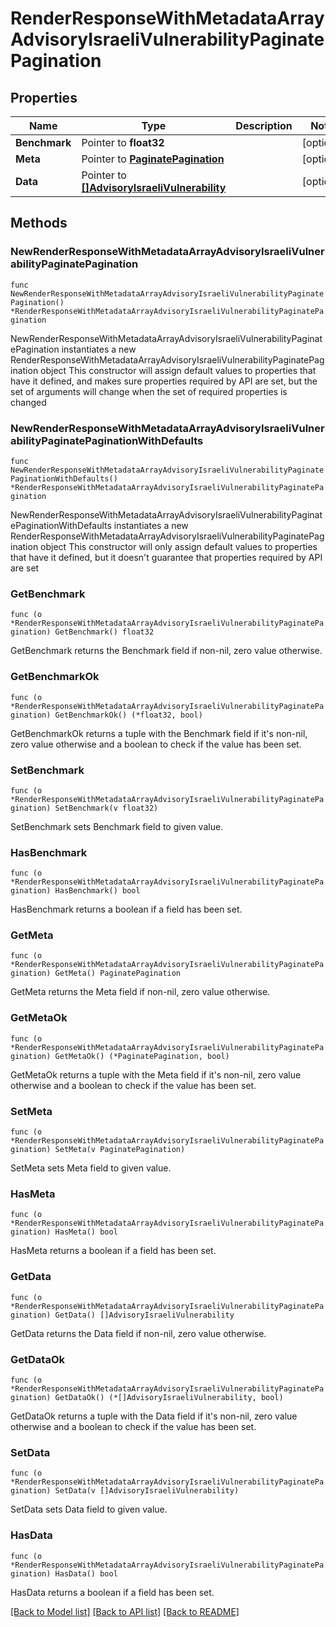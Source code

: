 # RenderResponseWithMetadataArrayAdvisoryIsraeliVulnerabilityPaginatePagination

## Properties

Name | Type | Description | Notes
------------ | ------------- | ------------- | -------------
**Benchmark** | Pointer to **float32** |  | [optional] 
**Meta** | Pointer to [**PaginatePagination**](PaginatePagination.md) |  | [optional] 
**Data** | Pointer to [**[]AdvisoryIsraeliVulnerability**](AdvisoryIsraeliVulnerability.md) |  | [optional] 

## Methods

### NewRenderResponseWithMetadataArrayAdvisoryIsraeliVulnerabilityPaginatePagination

`func NewRenderResponseWithMetadataArrayAdvisoryIsraeliVulnerabilityPaginatePagination() *RenderResponseWithMetadataArrayAdvisoryIsraeliVulnerabilityPaginatePagination`

NewRenderResponseWithMetadataArrayAdvisoryIsraeliVulnerabilityPaginatePagination instantiates a new RenderResponseWithMetadataArrayAdvisoryIsraeliVulnerabilityPaginatePagination object
This constructor will assign default values to properties that have it defined,
and makes sure properties required by API are set, but the set of arguments
will change when the set of required properties is changed

### NewRenderResponseWithMetadataArrayAdvisoryIsraeliVulnerabilityPaginatePaginationWithDefaults

`func NewRenderResponseWithMetadataArrayAdvisoryIsraeliVulnerabilityPaginatePaginationWithDefaults() *RenderResponseWithMetadataArrayAdvisoryIsraeliVulnerabilityPaginatePagination`

NewRenderResponseWithMetadataArrayAdvisoryIsraeliVulnerabilityPaginatePaginationWithDefaults instantiates a new RenderResponseWithMetadataArrayAdvisoryIsraeliVulnerabilityPaginatePagination object
This constructor will only assign default values to properties that have it defined,
but it doesn't guarantee that properties required by API are set

### GetBenchmark

`func (o *RenderResponseWithMetadataArrayAdvisoryIsraeliVulnerabilityPaginatePagination) GetBenchmark() float32`

GetBenchmark returns the Benchmark field if non-nil, zero value otherwise.

### GetBenchmarkOk

`func (o *RenderResponseWithMetadataArrayAdvisoryIsraeliVulnerabilityPaginatePagination) GetBenchmarkOk() (*float32, bool)`

GetBenchmarkOk returns a tuple with the Benchmark field if it's non-nil, zero value otherwise
and a boolean to check if the value has been set.

### SetBenchmark

`func (o *RenderResponseWithMetadataArrayAdvisoryIsraeliVulnerabilityPaginatePagination) SetBenchmark(v float32)`

SetBenchmark sets Benchmark field to given value.

### HasBenchmark

`func (o *RenderResponseWithMetadataArrayAdvisoryIsraeliVulnerabilityPaginatePagination) HasBenchmark() bool`

HasBenchmark returns a boolean if a field has been set.

### GetMeta

`func (o *RenderResponseWithMetadataArrayAdvisoryIsraeliVulnerabilityPaginatePagination) GetMeta() PaginatePagination`

GetMeta returns the Meta field if non-nil, zero value otherwise.

### GetMetaOk

`func (o *RenderResponseWithMetadataArrayAdvisoryIsraeliVulnerabilityPaginatePagination) GetMetaOk() (*PaginatePagination, bool)`

GetMetaOk returns a tuple with the Meta field if it's non-nil, zero value otherwise
and a boolean to check if the value has been set.

### SetMeta

`func (o *RenderResponseWithMetadataArrayAdvisoryIsraeliVulnerabilityPaginatePagination) SetMeta(v PaginatePagination)`

SetMeta sets Meta field to given value.

### HasMeta

`func (o *RenderResponseWithMetadataArrayAdvisoryIsraeliVulnerabilityPaginatePagination) HasMeta() bool`

HasMeta returns a boolean if a field has been set.

### GetData

`func (o *RenderResponseWithMetadataArrayAdvisoryIsraeliVulnerabilityPaginatePagination) GetData() []AdvisoryIsraeliVulnerability`

GetData returns the Data field if non-nil, zero value otherwise.

### GetDataOk

`func (o *RenderResponseWithMetadataArrayAdvisoryIsraeliVulnerabilityPaginatePagination) GetDataOk() (*[]AdvisoryIsraeliVulnerability, bool)`

GetDataOk returns a tuple with the Data field if it's non-nil, zero value otherwise
and a boolean to check if the value has been set.

### SetData

`func (o *RenderResponseWithMetadataArrayAdvisoryIsraeliVulnerabilityPaginatePagination) SetData(v []AdvisoryIsraeliVulnerability)`

SetData sets Data field to given value.

### HasData

`func (o *RenderResponseWithMetadataArrayAdvisoryIsraeliVulnerabilityPaginatePagination) HasData() bool`

HasData returns a boolean if a field has been set.


[[Back to Model list]](../README.md#documentation-for-models) [[Back to API list]](../README.md#documentation-for-api-endpoints) [[Back to README]](../README.md)


